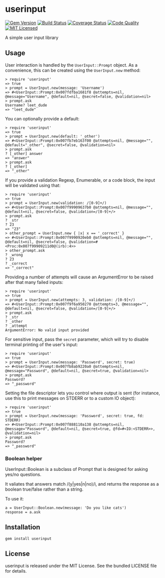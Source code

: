 userinput
=========

[![Gem Version](https://img.shields.io/gem/v/userinput.svg)](https://rubygems.org/gems/userinput)
[![Build Status](https://img.shields.io/circleci/project/akerl/userinput/master.svg)](https://circleci.com/gh/akerl/userinput)
[![Coverage Status](https://img.shields.io/codecov/c/github/akerl/userinput.svg)](https://codecov.io/github/akerl/userinput)
[![Code Quality](https://img.shields.io/codacy/fbda4046154e4ac38a47f2c6627d57c8.svg)](https://www.codacy.com/app/akerl/userinput)
[![MIT Licensed](https://img.shields.io/badge/license-MIT-green.svg)](https://tldrlegal.com/license/mit-license)

A simple user input library

## Usage

User interaction is handled by the `UserInput::Prompt` object. As a convenience, this can be created using the `UserInput.new` method:

```
> require 'userinput'
=> true
> prompt = UserInput.new(message: 'Username')
=> #<UserInput::Prompt:0x007fdfba1681f8 @attempts=nil, @message="Username", @default=nil, @secret=false, @validation=nil>
> prompt.ask
Username? leet_dude
=> "leet_dude"
```

You can optionally provide a default:

```
> require 'userinput'
=> true
> prompt = UserInput.new(default: '_other')
=> #<UserInput::Prompt:0x007fb7eb163f00 @attempts=nil, @message="", @default="_other", @secret=false, @validation=nil>
> prompt.ask
? [_other] answer
=> "answer"
> prompt.ask
? [_other]
=> "_other"
```

If you provide a validation Regexp, Enumerable, or a code block, the input will be validated using that:

```
> require 'userinput'
=> true
> prompt = UserInput.new(validation: /[0-9]+/)
=> #<UserInput::Prompt:0x007f99909637b0 @attempts=nil, @message="", @default=nil, @secret=false, @validation=/[0-9]+/>
> prompt.ask
? _str
? 23
=> "23"
> other_prompt = UserInput.new { |x| x == '_correct' }
=> #<UserInput::Prompt:0x007f9990920eb0 @attempts=nil, @message="", @default=nil, @secret=false, @validation=#<Proc:0x007f99909211d0@(irb):4>>
> other_prompt.ask
? _wrong
? 23
? _correct
=> "_correct"
```

Providing a number of attempts will cause an ArgumentError to be raised after that many failed inputs:

```
> require 'userinput'
=> true
> prompt = UserInput.new(attempts: 3, validation: /[0-9]+/)
=> #<UserInput::Prompt:0x007f9f6a950270 @attempts=3, @message="", @default=nil, @secret=false, @validation=/[0-9]+/>
> prompt.ask
? _str
? _other
? _attempt
ArgumentError: No valid input provided
```

For sensitive input, pass the `secret` parameter, which will try to disable terminal printing of the user's input:

```
> require 'userinput'
=> true
> prompt = UserInput.new(message: 'Password', secret: true)
=> #<UserInput::Prompt:0x007fb8ab9220a0 @attempts=nil, @message="Password", @default=nil, @secret=true, @validation=nil>
> prompt.ask
Password?
=> "_password"
```

Setting the file descriptor lets you control where output is sent (for instance, use this to print messages on STDERR or to a custom IO object):

```
> require 'userinput'
=> true
> prompt = UserInput.new(message: 'Password', secret: true, fd: STDERR)
=> #<UserInput::Prompt:0x007f888110a138 @attempts=nil, @message="Password", @default=nil, @secret=true, @fd=#<IO:<STDERR>>, @validation=nil>
> prompt.ask
Password?
=> "_password"
```

### Boolean helper

UserInput::Boolean is a subclass of Prompt that is designed for asking yes/no questions.

It valiates that answers match /(y|yes|n|no)/i, and returns the response as a boolean true/false rather than a string.

To use it:

```
a = UserInput::Boolean.new(message: 'Do you like cats')
response = a.ask
```

## Installation

    gem install userinput

## License

userinput is released under the MIT License. See the bundled LICENSE file for details.

